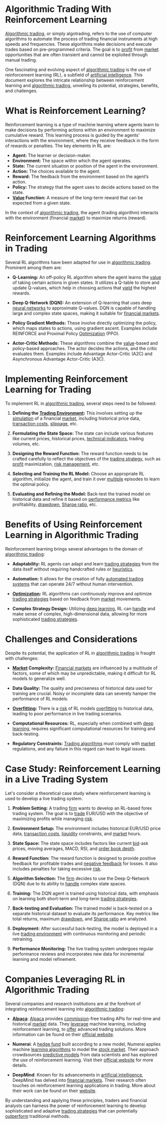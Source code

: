 # Algorithmic Trading With Reinforcement Learning

[Algorithmic trading](../a/algorithmic_trading.md), or simply algotrading, refers to the use of computer algorithms to automate the process of trading financial instruments at high speeds and frequencies. These algorithms make decisions and execute trades based on pre-programmed criteria. The goal is to [profit](../p/profit.md) from [market](../m/market.md) opportunities that are often transient and cannot be exploited through manual trading.

One fascinating and evolving aspect of [algorithmic trading](../a/algorithmic_trading.md) is the use of reinforcement learning (RL), a subfield of [artificial intelligence](../a/artificial_intelligence_in_trading.md). This document explores the intricate relationship between reinforcement learning and [algorithmic trading](../a/algorithmic_trading.md), unveiling its potential, strategies, benefits, and challenges.

# What is Reinforcement Learning?

Reinforcement learning is a type of machine learning where agents learn to make decisions by performing actions within an environment to maximize cumulative reward. This learning process is guided by the agents' interactions with the environment, where they receive feedback in the form of rewards or penalties. The key elements in RL are:

- **Agent:** The learner or decision-maker.
- **Environment:** The space within which the agent operates.
- **State:** The current situation or position of the agent in the environment.
- **Action:** The choices available to the agent.
- **Reward:** The feedback from the environment based on the agent’s action.
- **Policy:** The strategy that the agent uses to decide actions based on the state.
- **[Value](../v/value.md) Function:** A measure of the long-term reward that can be expected from a given state.

In the context of [algorithmic trading](../a/algorithmic_trading.md), the agent (trading algorithm) interacts with the environment (financial [market](../m/market.md)) to maximize returns (reward).

# Reinforcement Learning Algorithms in Trading

Several RL algorithms have been adapted for use in [algorithmic trading](../a/algorithmic_trading.md). Prominent among them are:

- **Q-Learning:** An off-policy RL algorithm where the agent learns the [value](../v/value.md) of taking certain actions in given states. It utilizes a Q-table to store and update Q-values, which help in choosing actions that [yield](../y/yield.md) the highest rewards.
  
- **Deep Q-Network (DQN):** An extension of Q-learning that uses deep [neural networks](../n/neural_networks_in_trading.md) to approximate Q-values. DQN is capable of handling large and complex state spaces, making it suitable for [financial markets](../f/financial_market.md).

- **Policy Gradient Methods:** These involve directly optimizing the policy, which maps states to actions, using gradient ascent. Examples include REINFORCE and Proximal Policy [Optimization](../o/optimization.md) (PPO).

- **Actor-Critic Methods:** These algorithms combine the [value](../v/value.md)-based and policy-based approaches. The actor decides the actions, and the critic evaluates them. Examples include Advantage Actor-Critic (A2C) and Asynchronous Advantage Actor-Critic (A3C).

# Implementing Reinforcement Learning for Trading

To implement RL in [algorithmic trading](../a/algorithmic_trading.md), several steps need to be followed:

1. **Defining the [Trading Environment](../t/trading_environment.md):** This involves setting up the [simulation](../s/simulation_in_trading.md) of a financial [market](../m/market.md), including historical price data, [transaction costs](../t/transaction_costs.md), [slippage](../s/slippage.md), etc.

2. **Formulating the State Space:** The state can include various features like current prices, historical prices, [technical indicators](../t/technical_indicators.md), trading volumes, etc.

3. **Designing the Reward Function:** The reward function needs to be crafted carefully to reflect the objectives of the [trading strategy](../t/trading_strategy.md), such as [profit](../p/profit.md) maximization, [risk management](../r/risk_management.md), etc.

4. **Selecting and Training the RL Model:** Choose an appropriate RL algorithm, initialize the agent, and train it over [multiple](../m/multiple.md) episodes to learn the optimal policy.

5. **Evaluating and Refining the Model:** Back-test the trained model on historical data and refine it based on [performance metrics](../p/performance_metrics.md) like profitability, [drawdown](../d/drawdown.md), [Sharpe ratio](../s/sharpe_ratio.md), etc.

# Benefits of Using Reinforcement Learning in Algorithmic Trading

Reinforcement learning brings several advantages to the domain of [algorithmic trading](../a/algorithmic_trading.md):

- **Adaptability:** RL agents can adapt and learn [trading strategies](../t/trading_strategies.md) from the data itself without requiring handcrafted rules or [heuristics](../h/heuristics.md).

- **Automation:** It allows for the creation of fully [automated trading systems](../a/automated_trading_systems.md) that can operate 24/7 without human intervention.

- **[Optimization](../o/optimization.md):** RL algorithms can continuously improve and optimize [trading strategies](../t/trading_strategies.md) based on feedback from [market](../m/market.md) movements.

- **Complex Strategy Design:** Utilizing [deep learning](../d/deep_learning.md), RL can [handle](../h/handle.md) and make sense of complex, high-dimensional data, allowing for more sophisticated [trading strategies](../t/trading_strategies.md).

# Challenges and Considerations

Despite its potential, the application of RL in [algorithmic trading](../a/algorithmic_trading.md) is fraught with challenges:

- **[Market](../m/market.md) Complexity:** [Financial markets](../f/financial_market.md) are influenced by a multitude of factors, some of which may be unpredictable, making it difficult for RL models to generalize well.

- **Data Quality:** The quality and preciseness of historical data used for training are crucial. Noisy or incomplete data can severely hamper the performance of RL models.

- **[Overfitting](../o/overfitting.md):** There is a [risk](../r/risk.md) of RL models [overfitting](../o/overfitting.md) to historical data, leading to poor performance in live trading scenarios.

- **Computational Resources:** RL, especially when combined with [deep learning](../d/deep_learning.md), requires significant computational resources for training and back-testing.

- **Regulatory Constraints:** [Trading algorithms](../t/trading_algorithms.md) must comply with [market](../m/market.md) regulations, and any failure in this regard can lead to legal issues.

# Case Study: Reinforcement Learning in a Live Trading System

Let's consider a theoretical case study where reinforcement learning is used to develop a live trading system.

1. **Problem Setting:** A trading [firm](../f/firm.md) wants to develop an RL-based forex trading system. The goal is to [trade](../t/trade.md) EUR/USD with the objective of maximizing profits while managing [risk](../r/risk.md).

2. **Environment Setup:** The environment includes historical EUR/USD price data, [transaction costs](../t/transaction_costs.md), [liquidity](../l/liquidity.md) constraints, and [market](../m/market.md) hours. 

3. **State Space:** The state space includes factors like current [bid](../b/bid.md)-ask prices, moving averages, MACD, RSI, and [order book depth](../o/order_book_depth.md).

4. **Reward Function:** The reward function is designed to provide positive feedback for profitable trades and [negative feedback](../n/negative_feedback.md) for losses. It also includes penalties for taking excessive [risk](../r/risk.md).

5. **Algorithm Selection:** The [firm](../f/firm.md) decides to use the Deep Q-Network (DQN) due to its ability to [handle](../h/handle.md) complex state spaces.

6. **Training:** The DQN agent is trained using historical data, with emphasis on learning both short-term and long-term [trading strategies](../t/trading_strategies.md). 

7. **Back-testing and Evaluation:** The trained model is back-tested on a separate historical dataset to evaluate its performance. Key metrics like total returns, maximum [drawdown](../d/drawdown.md), and [Sharpe ratio](../s/sharpe_ratio.md) are analyzed.

8. **Deployment:** After successful back-testing, the model is deployed in a live [trading environment](../t/trading_environment.md) with continuous monitoring and periodic retraining.

9. **Performance Monitoring:** The live trading system undergoes regular performance reviews and incorporates new data for incremental learning and model refinement.

# Companies Leveraging RL in Algorithmic Trading

Several companies and research institutions are at the forefront of integrating reinforcement learning into [algorithmic trading](../a/algorithmic_trading.md):

- **[Alpaca](../a/alpaca.md)**: [Alpaca](../a/alpaca.md) provides [commission](../c/commission.md)-free trading APIs for real-time and historical [market](../m/market.md) data. They [leverage](../l/leverage.md) machine learning, including reinforcement learning, to [offer](../o/offer.md) advanced trading solutions. More information can be found on their [official website](https://alpaca.markets/).

- **Numerai**: A [hedge fund](../h/hedge_fund.md) built according to a new model, Numerai applies machine [learning algorithms](../l/learning_algorithms_in_trading.md) to model the [stock market](../s/stock_market.md). Their approach crowdsources [predictive models](../p/predictive_models_in_trading.md) from data scientists and has explored the use of reinforcement learning. Visit their [official website](https://numer.ai/) for more details.

- **DeepMind**: Known for its advancements in [artificial intelligence](../a/artificial_intelligence_in_trading.md), DeepMind has delved into [financial markets](../f/financial_market.md). Their research often touches on reinforcement learning applications in trading. More about their work can be found on their [website](https://deepmind.com/).

By understanding and applying these principles, traders and financial analysts can harness the power of reinforcement learning to develop sophisticated and adaptive [trading strategies](../t/trading_strategies.md) that can potentially [outperform](../o/outperform.md) traditional methods.